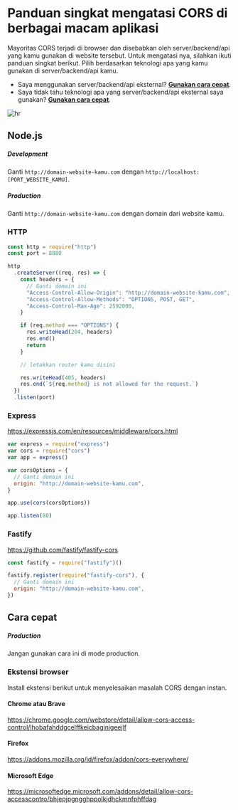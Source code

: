 # Panduan singkat mengatasi CORS di berbagai macam aplikasi

Mayoritas CORS terjadi di browser dan disebabkan oleh server/backend/api yang kamu gunakan di website tersebut. Untuk mengatasi nya, silahkan ikuti panduan singkat berikut. Pilih berdasarkan teknologi apa yang kamu gunakan di server/backend/api kamu.

- Saya menggunakan server/backend/api eksternal? **[Gunakan cara cepat](#cara-cepat)**.
- Saya tidak tahu teknologi apa yang server/backend/api eksternal saya gunakan? **[Gunakan cara cepat](#cara-cepat)**.

![hr](https://user-images.githubusercontent.com/39755201/159233055-3bd55a37-7284-46ad-b759-5ab0c13b3828.png)

## Node.js

##### Development

Ganti `http://domain-website-kamu.com` dengan `http://localhost:[PORT_WEBSITE_KAMU]`.

##### Production

Ganti `http://domain-website-kamu.com` dengan domain dari website kamu.

### HTTP

```js
const http = require("http")
const port = 8080

http
  .createServer((req, res) => {
    const headers = {
      // Ganti domain ini
      "Access-Control-Allow-Origin": "http://domain-website-kamu.com",
      "Access-Control-Allow-Methods": "OPTIONS, POST, GET",
      "Access-Control-Max-Age": 2592000,
    }

    if (req.method === "OPTIONS") {
      res.writeHead(204, headers)
      res.end()
      return
    }

    // letakkan router kamu disini

    res.writeHead(405, headers)
    res.end(`${req.method} is not allowed for the request.`)
  })
  .listen(port)
```

### Express

https://expressjs.com/en/resources/middleware/cors.html

```js
var express = require("express")
var cors = require("cors")
var app = express()

var corsOptions = {
  // Ganti domain ini
  origin: "http://domain-website-kamu.com",
}

app.use(cors(corsOptions))

app.listen(80)
```

### Fastify

https://github.com/fastify/fastify-cors

```js
const fastify = require("fastify")()

fastify.register(require("fastify-cors"), {
  // Ganti domain ini
  origin: "http://domain-website-kamu.com",
})
```

## Cara cepat

##### Production

Jangan gunakan cara ini di mode production.

### Ekstensi browser

Install ekstensi berikut untuk menyelesaikan masalah CORS dengan instan.

#### Chrome atau Brave

https://chrome.google.com/webstore/detail/allow-cors-access-control/lhobafahddgcelffkeicbaginigeejlf

#### Firefox

https://addons.mozilla.org/id/firefox/addon/cors-everywhere/

#### Microsoft Edge

https://microsoftedge.microsoft.com/addons/detail/allow-cors-accesscontro/bhjepjpgngghppolkjdhckmnfphffdag
